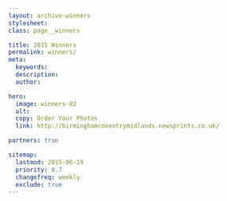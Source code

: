 ```yaml
---
layout: archive-winners
stylesheet:
class: page__winners

title: 2015 Winners
permalink: winners/
meta:
  keywords:
  description:
  author:

hero:
  image: winners-02
  alt:
  copy: Order Your Photos
  link: http://birminghamcoventrymidlands.newsprints.co.uk/

partners: true

sitemap:
  lastmod: 2015-06-19
  priority: 0.7
  changefreq: weekly
  exclude: true
---
```


